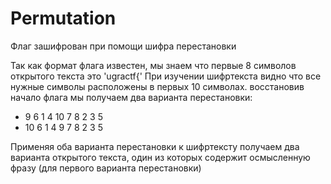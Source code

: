 # Permutation

Флаг зашифрован при помощи шифра перестановки

Так как формат флага известен, мы знаем что первые 8 символов открытого текста это 'ugractf{'
При изучении шифртекста видно что все нужные символы расположены в первых 10 символах.
восстановив начало флага мы получаем два варианта перестановки:

- 9 6 1 4 10 7 8 2 3 5
- 10 6 1 4 9 7 8 2 3 5

Применяя оба варианта перестановки к шифртексту получаем два варианта открытого текста, один из которых содержит осмысленную фразу (для первого варианта перестановки)
